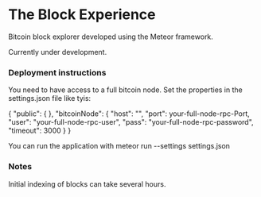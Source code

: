 # The Block Experience
Bitcoin block explorer developed using the Meteor framework.

Currently under development.

### Deployment instructions
You need to have access to a full bitcoin node.
Set the properties in the settings.json file like tyis:


{
  "public": {
},
  "bitcoinNode": {
    "host": "<your-full-node-hostname>",
    "port": your-full-node-rpc-Port,
    "user": "your-full-node-rpc-user",
    "pass": "your-full-node-rpc-password",
    "timeout": 3000
  }
}

You can run the application with
meteor run --settings settings.json

### Notes
Initial indexing of blocks can take several hours.
